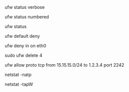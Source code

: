  ufw status verbose
 
 ufw status numbered
 
 ufw status
 
 ufw default deny
 
 ufw deny in on eth0
 
 sudo ufw delete 4
 
 ufw allow proto tcp from 15.15.15.0/24 to 1.2.3.4 port 2242
 
netstat -natp

netstat -tapW
